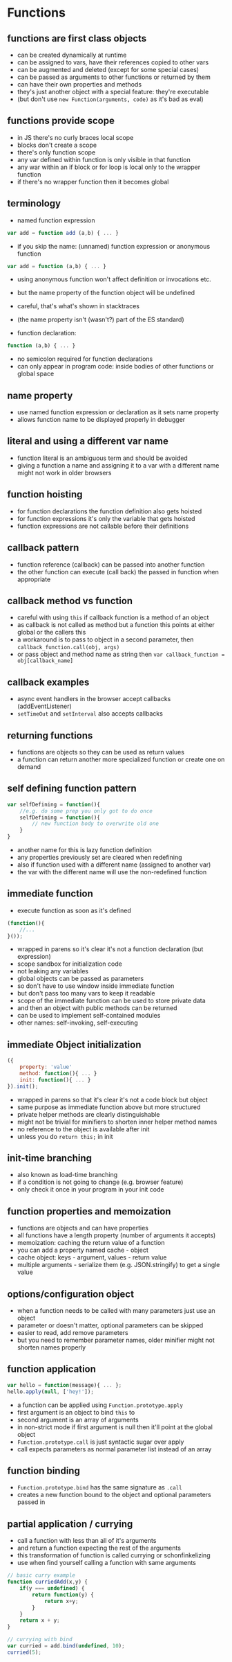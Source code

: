 # Functions

## functions are first class objects

* can be created dynamically at runtime
* can be assigned to vars, have their references copied to other vars
* can be augmented and deleted (except for some special cases)
* can be passed as arguments to other functions or returned by them
* can have their own properties and methods
* they's just another object with a special feature: they're executable
* (but don't use ```new Function(arguments, code)``` as it's bad as eval)

## functions provide scope

* in JS there's no curly braces local scope
* blocks don't create a scope
* there's only function scope
* any var defined within function is only visible in that function
* any war within an if block or for loop is local only to the wrapper function
* if there's no wrapper function then it becomes global

## terminology

* named function expression
```js
var add = function add (a,b) { ... }
```
* if you skip the name: (unnamed) function expression or anonymous function
```js
var add = function (a,b) { ... }
```
* using anonymous function won't affect definition or invocations etc.
* but the name property of the function object will be undefined
* careful, that's what's shown in stacktraces
* (the name property isn't (wasn't?) part of the ES standard)

* function declaration:
```js
function (a,b) { ... }
```
* no semicolon required for function declarations
* can only appear in program code: inside bodies of other functions or global space

## name property

* use named function expression or declaration as it sets name property
* allows function name to be displayed properly in debugger

## literal and using a different var name

* function literal is an ambiguous term and should be avoided
* giving a function a name and assigning it to a var with a different name might not work in older browsers

## function hoisting

* for function declarations the function definition also gets hoisted
* for function expressions it's only the variable that gets hoisted
* function expressions are not callable before their definitions

## callback pattern

* function reference (callback) can be passed into another function
* the other function can execute (call back) the passed in function when appropriate

## callback method vs function

* careful with using ```this``` if callback function is a method of an object
* as callback is not called as method but a function this points at either global or the callers this
* a workaround is to pass to object in a second parameter, then ```callback_function.call(obj, args)```
* or pass object and method name as string then ```var callback_function = obj[callback_name]```

## callback examples

* async event handlers in the browser accept callbacks (addEventListener)
* ```setTimeOut``` and ```setInterval``` also accepts callbacks

## returning functions

* functions are objects so they can be used as return values
* a function can return another more specialized function or create one on demand

## self defining function pattern

```js
var selfDefining = function(){
    //e.g. do some prep you only got to do once
    selfDefining = function(){
        // new function body to overwrite old one
    }
}
```

* another name for this is lazy function definition
* any properties previously set are cleared when redefining
* also if function used with a different name (assigned to another var)
* the var with the different name will use the non-redefined function

## immediate function

* execute function as soon as it's defined

```js
(function(){
    //...
}());
```

* wrapped in parens so it's clear it's not a function declaration (but expression)
* scope sandbox for initialization code
* not leaking any variables
* global objects can be passed as parameters
* so don't have to use window inside immediate function
* but don't pass too many vars to keep it readable
* scope of the immediate function can be used to store private data
* and then an object with public methods can be returned
* can be used to implement self-contained modules
* other names: self-invoking, self-executing

## immediate Object initialization

```js
({
    property: 'value'
    method: function(){ ... }
    init: function(){ ... }
}).init();
```

* wrapped in parens so that it's clear it's not a code block but object
* same purpose as immediate function above but more structured
* private helper methods are clearly distinguishable
* might not be trivial for minifiers to shorten inner helper method names
* no reference to the object is available after init
* unless you do ```return this;``` in init

## init-time branching

* also known as load-time branching
* if a condition is not going to change (e.g. browser feature)
* only check it once in your program in your init code

## function properties and memoization

* functions are objects and can have properties
* all functions have a length property (number of arguments it accepts)
* memoization: caching the return value of a function
* you can add a property named cache - object
* cache object: keys - argument, values - return value
* multiple arguments - serialize them (e.g. JSON.stringify) to get a single value

## options/configuration object

* when a function needs to be called with many parameters just use an object
* parameter or doesn't matter, optional parameters can be skipped
* easier to read, add remove parameters
* but you need to remember parameter names, older minifier might not shorten names properly

## function application

```js
var hello = function(message){ ... };
hello.apply(null, ['hey!']);
```

* a function can be applied using ```Function.prototype.apply```
* first argument is an object to bind ```this``` to
* second argument is an array of arguments
* in non-strict mode if first argument is null then it'll point at the global object
* ```Function.prototype.call``` is just syntactic sugar over apply
* call expects parameters as normal parameter list instead of an array

## function binding

* ```Function.prototype.bind``` has the same signature as ```.call```
* creates a new function bound to the object and optional parameters passed in

## partial application / currying

* call a function with less than all of it's arguments
* and return a function expecting the rest of the arguments
* this transformation of function is called currying or schonfinkelizing
* use when find yourself calling a function with same arguments

```js
// basic curry example
function curriedAdd(x,y) {
    if(y === undefined) {
        return function(y) {
            return x+y;
        }
    }
    return x + y;
}

// currying with bind
var curried = add.bind(undefined, 10);
curried(5);
```
